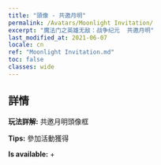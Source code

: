 ```yaml
---
title: "頭像 - 共邀月明"
permalink: /Avatars/Moonlight Invitation/
excerpt: "魔法门之英雄无敌：战争纪元  共邀月明"
last_modified_at: 2021-06-07
locale: cn
ref: "Moonlight Invitation.md"
toc: false
classes: wide
---
```

## 詳情

 **玩法詳解:** 共邀月明頭像框 

 **Tips:** 參加活動獲得 

 **Is available:**  + 

